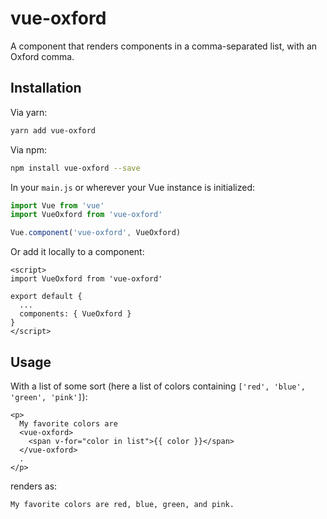 # vue-oxford

A component that renders components in a comma-separated list, with an Oxford comma.

## Installation

Via yarn:

```sh
yarn add vue-oxford
```

Via npm:

```sh
npm install vue-oxford --save
```

In your `main.js` or wherever your Vue instance is initialized:

```js
import Vue from 'vue'
import VueOxford from 'vue-oxford'

Vue.component('vue-oxford', VueOxford)
```

Or add it locally to a component:

```vue
<script>
import VueOxford from 'vue-oxford'

export default {
  ...
  components: { VueOxford }
}
</script>
```

## Usage

With a list of some sort (here a list of colors containing `['red', 'blue', 'green', 'pink']`):

```vue
<p>
  My favorite colors are
  <vue-oxford>
    <span v-for="color in list">{{ color }}</span>
  </vue-oxford>
  .
</p>
```

renders as:

```text
My favorite colors are red, blue, green, and pink.
```
